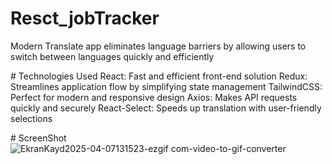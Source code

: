 ﻿# Resct_jobTracker
Modern Translate app eliminates language barriers by allowing users to switch between languages ​​quickly and efficiently

﻿# Technologies Used
React: Fast and efficient front-end solution Redux: Streamlines application flow by simplifying state management TailwindCSS: Perfect for modern and responsive design Axios: Makes API requests quickly and securely React-Select: Speeds up translation with user-friendly selections

﻿# ScreenShot
 ![EkranKayd2025-04-07131523-ezgif com-video-to-gif-converter](https://github.com/user-attachments/assets/6e077774-baf1-4574-93c8-2d5da15c90e3)
